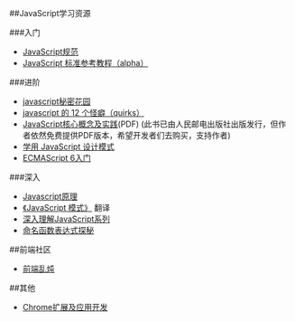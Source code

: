 ##JavaScript学习资源

###入门

- [JavaScript规范](https://github.com/adamlu/javascript-style-guide)
- [JavaScript 标准参考教程（alpha）](http://javascript.ruanyifeng.com/)

###进阶

- [javascript秘密花园](http://bonsaiden.github.io/JavaScript-Garden/zh/)
- [javascript 的 12 个怪癖（quirks）](https://github.com/justjavac/12-javascript-quirks/blob/master/cn/content.md)
- [JavaScript核心概念及实践](http://icodeit.org/jsccp/)(PDF) (此书已由人民邮电出版社出版发行，但作者依然免费提供PDF版本，希望开发者们去购买，支持作者)
- [学用 JavaScript 设计模式](http://www.oschina.net/translate/learning-javascript-design-patterns)
- [ECMAScript 6入门](http://es6.ruanyifeng.com/)

###深入

- [Javascript原理](http://typeof.net/s/jsmech/)
- [《JavaScript 模式》](https://github.com/justjavac/free-programming-books-zh_CN) 翻译
- [深入理解JavaScript系列](http://www.cnblogs.com/TomXu/archive/2011/12/15/2288411.html)
- [命名函数表达式探秘](http://justjavac.com/named-function-expressions-demystified.html)

##前端社区

- [前端乱炖](http://www.html-js.com/)

##其他

- [Chrome扩展及应用开发](http://www.ituring.com.cn/minibook/950)